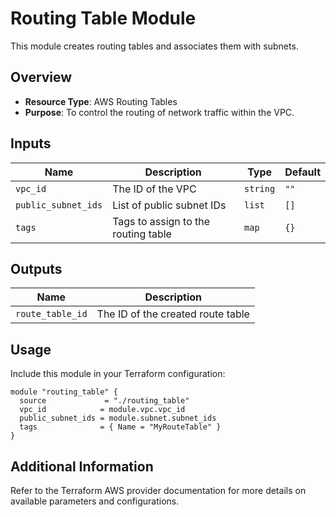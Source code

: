 # Routing Table Module

This module creates routing tables and associates them with subnets.

## Overview

- **Resource Type**: AWS Routing Tables
- **Purpose**: To control the routing of network traffic within the VPC.

## Inputs

| Name              | Description                      | Type     | Default |
|-------------------|----------------------------------|----------|---------|
| `vpc_id`          | The ID of the VPC               | `string` | `""`    |
| `public_subnet_ids` | List of public subnet IDs      | `list`   | `[]`    |
| `tags`            | Tags to assign to the routing table | `map`    | `{}`    |

## Outputs

| Name           | Description                                |
|----------------|--------------------------------------------|
| `route_table_id` | The ID of the created route table         |

## Usage

Include this module in your Terraform configuration:

```hcl
module "routing_table" {
  source             = "./routing_table"
  vpc_id            = module.vpc.vpc_id
  public_subnet_ids = module.subnet.subnet_ids
  tags              = { Name = "MyRouteTable" }
}
```

## Additional Information

Refer to the Terraform AWS provider documentation for more details on available parameters and configurations.

